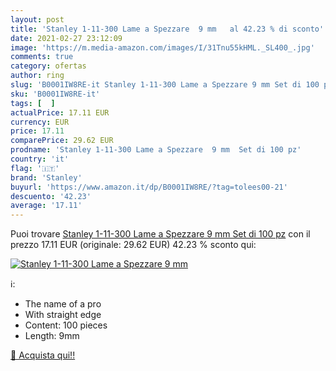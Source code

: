 ```yaml
---
layout: post
title: 'Stanley 1-11-300 Lame a Spezzare  9 mm   al 42.23 % di sconto'
date: 2021-02-27 23:12:09
image: 'https://m.media-amazon.com/images/I/31Tnu55kHML._SL400_.jpg'
comments: true
category: ofertas
author: ring
slug: 'B0001IW8RE-it Stanley 1-11-300 Lame a Spezzare 9 mm Set di 100 pz'
sku: 'B0001IW8RE-it'
tags: [  ]
actualPrice: 17.11 EUR
currency: EUR
price: 17.11
comparePrice: 29.62 EUR
prodname: 'Stanley 1-11-300 Lame a Spezzare  9 mm  Set di 100 pz'
country: 'it'
flag: '🇮🇹'
brand: 'Stanley'
buyurl: 'https://www.amazon.it/dp/B0001IW8RE/?tag=tolees00-21'
descuento: '42.23'
average: '17.11'
---
```


Puoi trovare [Stanley 1-11-300 Lame a Spezzare  9 mm  Set di 100 pz](https://www.amazon.it/dp/B0001IW8RE/?tag=tolees00-21) con il prezzo 17.11 EUR (originale: 29.62 EUR) 42.23 % sconto qui:

[![Stanley 1-11-300 Lame a Spezzare  9 mm  ](https://m.media-amazon.com/images/I/31Tnu55kHML._SL400_.jpg)](https://www.amazon.it/dp/B0001IW8RE/?tag=tolees00-21)

ℹ️:

- The name of a pro
- With straight edge
- Content: 100 pieces
- Length: 9mm

[🛒 Acquista qui!!](https://www.amazon.it/dp/B0001IW8RE/?tag=tolees00-21)

